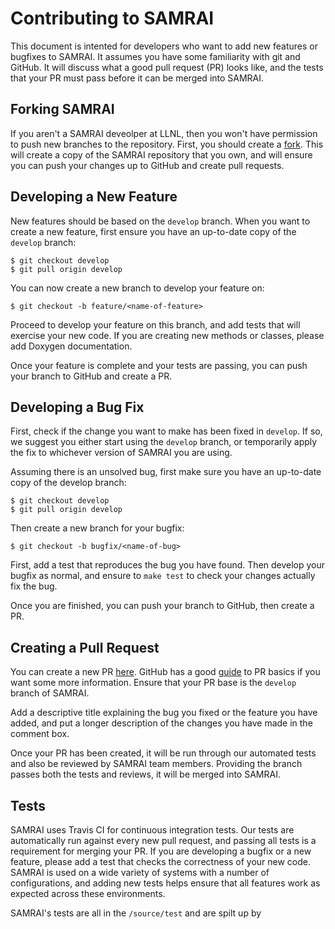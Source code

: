 # Contributing to SAMRAI

This document is intented for developers who want to add new features or
bugfixes to SAMRAI. It assumes you have some familiarity with git and GitHub. It
will discuss what a good pull request (PR) looks like, and the tests that your
PR must pass before it can be merged into SAMRAI.

## Forking SAMRAI

If you aren't a SAMRAI deveolper at LLNL, then you won't have permission to push
new branches to the repository. First, you should create a
[fork](https://github.com/LLNL/SAMRAI#fork-destination-box). This will create a
copy of the SAMRAI repository that you own, and will ensure you can push your
changes up to GitHub and create pull requests.

## Developing a New Feature

New features should be based on the `develop` branch. When you want to create a
new feature, first ensure you have an up-to-date copy of the `develop` branch:

    $ git checkout develop
    $ git pull origin develop

You can now create a new branch to develop your feature on:

    $ git checkout -b feature/<name-of-feature>

Proceed to develop your feature on this branch, and add tests that will exercise
your new code. If you are creating new methods or classes, please add Doxygen
documentation.

Once your feature is complete and your tests are passing, you can push your
branch to GitHub and create a PR.

## Developing a Bug Fix

First, check if the change you want to make has been fixed in `develop`. If so,
we suggest you either start using the `develop` branch, or temporarily apply the
fix to whichever version of SAMRAI you are using.

Assuming there is an unsolved bug, first make sure you have an up-to-date copy
of the develop branch:

    $ git checkout develop
    $ git pull origin develop

Then create a new branch for your bugfix:

    $ git checkout -b bugfix/<name-of-bug>

First, add a test that reproduces the bug you have found. Then develop your
bugfix as normal, and ensure to `make test` to check your changes actually fix
the bug.

Once you are finished, you can push your branch to GitHub, then create a PR.

## Creating a Pull Request

You can create a new PR [here](https://github.com/LLNL/SAMRAI/compare). GitHub
has a good [guide](https://help.github.com/articles/about-pull-requests/) to PR
basics if you want some more information. Ensure that your PR base is the
`develop` branch of SAMRAI.

Add a descriptive title explaining the bug you fixed or the feature you have
added, and put a longer description of the changes you have made in the comment
box.

Once your PR has been created, it will be run through our automated tests and
also be reviewed by SAMRAI team members. Providing the branch passes both the
tests and reviews, it will be merged into SAMRAI.

## Tests

SAMRAI uses Travis CI for continuous integration tests. Our tests are
automatically run against every new pull request, and passing all tests is a
requirement for merging your PR. If you are developing a bugfix or a new
feature, please add a test that checks the correctness of your new code. SAMRAI
is used on a wide variety of systems with a number of configurations, and adding
new tests helps ensure that all features work as expected across these
environments.

SAMRAI's tests are all in the `/source/test` and are spilt up by 
